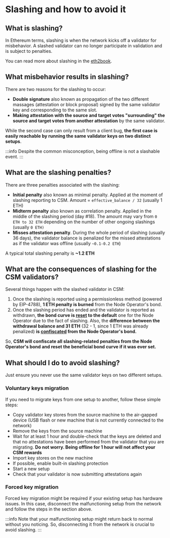 # Slashing and how to avoid it

## What is slashing?

In Ethereum terms, slashing is when the network kicks off a validator for misbehavior. A slashed validator can no longer participate in validation and is subject to penalties.

You can read more about slashing in the [eth2book](https://eth2book.info/capella/part2/incentives/slashing/).

## What misbehavior results in slashing?

There are two reasons for the slashing to occur:

- **Double signature** also known as propagation of the two different massages (attestation or block proposal) signed by the same validator key and corresponding to the same slot.
- **Making attestation with the source and target votes "surrounding" the source and target votes from another attestation** by the same validator.

While the second case can only result from a client bug, **the first case is easily reachable by running the same validator keys on two distinct setups**.

:::info
Despite the common misconception, being offline is not a slashable event.
:::

## What are the slashing penalties?

There are three penalties associated with the slashing:

- **Initial penalty** also known as minimal penalty. Applied at the moment of slashing reporting to CSM. Amount = `effective_balance / 32` (usually 1 ETH)
- **Midterm penalty** also known as correlation penalty. Applied in the middle of the slashing period (day #18). The amount may vary from `0 ETH to 32 ETH` depending on the number of other ongoing slashings (usually `0 ETH)`
- **Misses attestation penalty**. During the whole period of slashing (usually 36 days), the validator balance is penalized for the missed attestations as if the validator was offline (usually `~0.1-0.2 ETH`)

A typical total slashing penalty is **~1.2 ETH**

## What are the consequences of slashing for the CSM validators?

Several things happen with the slashed validator in CSM:

1. Once the slashing is reported using a permissionless method (powered by EIP-4788), **1 ETH penalty is burned** from the Node Operator's bond.
2. Once the slashing period has ended and the validator is reported as withdrawn, **the bond curve is [reset](../../csm/penalties.md#benefits-reset) to the default** one for the Node Operator due to the fact of slashing. Also, the **difference between the withdrawal balance and 31 ETH** (32 - 1, since 1 ETH was already penalized) **is [confiscated](../../csm/penalties.md#reasons) from the Node Operator's bond.**

So, **CSM will confiscate all slashing-related penalties from the Node Operator's bond and reset the beneficial bond curve if it was ever set.**

## What should I do to avoid slashing?

Just ensure you never use the same validator keys on two different setups.

### Voluntary keys migration

If you need to migrate keys from one setup to another, follow these simple steps:

- Copy validator key stores from the source machine to the air-gapped device (USB flash or new machine that is not currently connected to the network)
- Remove the keys from the source machine
- Wait for at least 1 hour and double-check that the keys are deleted and that no attestations have been performed from the validator that you are migrating. **Do not worry. Being offline for 1 hour will not affect your CSM rewards**
- Import key stores on the new machine
- If possible, enable built-in slashing protection
- Start a new setup
- Check that your validator is now submitting attestations again

### Forced key migration

Forced key migration might be required if your existing setup has hardware issues. In this case, disconnect the malfunctioning setup from the network and follow the steps in the section above.

:::info
Note that your malfunctioning setup might return back to normal without you noticing. So, disconnecting it from the network is crucial to avoid slashing.
:::
